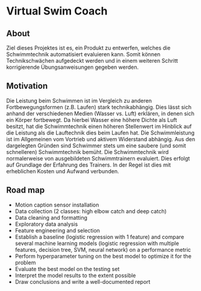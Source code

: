 # Virtual Swim Coach

## About
Ziel dieses Projektes ist es, ein Produkt zu entwerfen, welches die Schwimmtechnik automatisiert evaluieren kann. 
Somit können Technikschwächen aufgedeckt werden und in einem weiteren Schritt korrigierende Übungsanweisungen gegeben 
werden.

## Motivation
Die Leistung beim Schwimmen ist im Vergleich zu anderen Fortbewegungsformen (z.B. Laufen) stark technikabhängig. 
Dies lässt sich anhand der verschiedenen Medien (Wasser vs. Luft) erklären, in denen sich ein Körper fortbewegt. 
Da hierbei Wasser eine höhere Dichte als Luft besitzt, hat die Schwimmtechnik einen höheren Stellenwert im Hinblick auf 
die Leistung als die Lauftechnik dies beim Laufen hat. Die Schwimmleistung ist im Allgemeinen vom Vortrieb und aktivem 
Widerstand abhängig.
Aus den dargelegten Gründen sind Schwimmer stets um eine saubere (und somit schnelleren) Schwimmtechnik bemüht. 
Die Schwimmtechnik wird normalerweise von ausgebildeten Schwimmtrainern evaluiert. Dies erfolgt auf Grundlage der 
Erfahrung des Trainers. In der Regel ist dies mit erheblichen Kosten und Aufwand verbunden.

## Road map

- Motion caption sensor installation
- Data collection (2 classes: high elbow catch and deep catch)
- Data cleaning and formatting
- Exploratory data analysis
- Feature engineering and selection
- Establish a baseline (logistic regression with 1 feature) and compare several machine learning models (logistic 
regression with multiple features, decision tree, SVM, neural network)
on a performance metric
- Perform hyperparameter tuning on the best model to optimize it for the problem
- Evaluate the best model on the testing set
- Interpret the model results to the extent possible
- Draw conclusions and write a well-documented report
